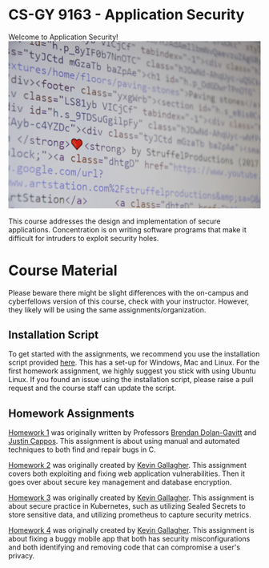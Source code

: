 # CS-GY 9163 - Application Security

Welcome to Application Security!
![code](https://github.com/NYUAppSec/.github/blob/main/images/code.jpg)

This course addresses the design and implementation of secure applications. Concentration is on writing software programs that make it difficult for intruders to exploit security holes.

# Course Material
Please beware there might be slight differences with the on-campus and cyberfellows version of this course, check with your instructor. 
However, they likely will be using the same assignments/organization.

## Installation Script
To get started with the assignments, we recommend you use the installation script provided [here](https://github.com/NYUAppSec/appsec-env-setup-script). 
This has a set-up for Windows, Mac and Linux. For the first homework assignment, we highly suggest you stick with using Ubuntu Linux. 
If you found an issue using the installation script, please raise a pull request and the course staff can update the script.

## Homework Assignments
[Homework 1](https://github.com/NYUAppSec/appsec_hw1) was originally written by  Professors 
[Brendan Dolan-Gavitt](https://engineering.nyu.edu/faculty/brendan-dolan-gavitt) and [Justin Cappos](https://engineering.nyu.edu/faculty/justin-cappos). 
This assignment is about using manual and automated techniques to both find and repair bugs in C. 

[Homework 2](https://github.com/NYUAppSec/appsec_hw2) was originally created by [Kevin Gallagher](https://kgallagher.me/). 
This assignment covers both exploiting and fixing web application vulnerabilities. Then it goes over about secure key management and database encryption.

[Homework 3](https://github.com/NYUAppSec/appsec_hw3) was originally created by [Kevin Gallagher](https://kgallagher.me/). 
This assignment is about secure practice in Kubernetes, such as utilizing Sealed Secrets to store sensitive data, and utilizing prometheus to capture security metrics.

[Homework 4](https://github.com/NYUAppSec/appsec_hw4) was originally created by [Kevin Gallagher](https://kgallagher.me/). 
This assignment is about fixing a buggy mobile app that both has security misconfigurations and both identifying and removing code that can compromise a user's privacy.